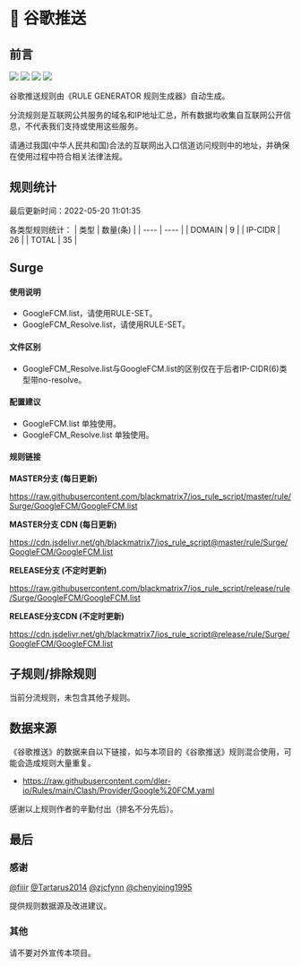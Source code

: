 # 🧸 谷歌推送

## 前言

![](https://shields.io/badge/-移除重复规则-ff69b4) ![](https://shields.io/badge/-DOMAIN与DOMAIN--SUFFIX合并-green) ![](https://shields.io/badge/-DOMAIN与DOMAIN--KEYWORD合并-9cf) ![](https://shields.io/badge/-IP--CIDR(6)合并-blueviolet) 

谷歌推送规则由《RULE GENERATOR 规则生成器》自动生成。

分流规则是互联网公共服务的域名和IP地址汇总，所有数据均收集自互联网公开信息，不代表我们支持或使用这些服务。

请通过我国(中华人民共和国)合法的互联网出入口信道访问规则中的地址，并确保在使用过程中符合相关法律法规。

## 规则统计

最后更新时间：2022-05-20 11:01:35

各类型规则统计：
| 类型 | 数量(条)  | 
| ---- | ----  |
| DOMAIN | 9  | 
| IP-CIDR | 26  | 
| TOTAL | 35  | 


## Surge 

#### 使用说明
- GoogleFCM.list，请使用RULE-SET。
- GoogleFCM_Resolve.list，请使用RULE-SET。

#### 文件区别
- GoogleFCM_Resolve.list与GoogleFCM.list的区别仅在于后者IP-CIDR(6)类型带no-resolve。

#### 配置建议
- GoogleFCM.list 单独使用。
- GoogleFCM_Resolve.list 单独使用。

#### 规则链接
**MASTER分支 (每日更新)**

https://raw.githubusercontent.com/blackmatrix7/ios_rule_script/master/rule/Surge/GoogleFCM/GoogleFCM.list

**MASTER分支 CDN (每日更新)**

https://cdn.jsdelivr.net/gh/blackmatrix7/ios_rule_script@master/rule/Surge/GoogleFCM/GoogleFCM.list

**RELEASE分支 (不定时更新)**

https://raw.githubusercontent.com/blackmatrix7/ios_rule_script/release/rule/Surge/GoogleFCM/GoogleFCM.list

**RELEASE分支CDN (不定时更新)**

https://cdn.jsdelivr.net/gh/blackmatrix7/ios_rule_script@release/rule/Surge/GoogleFCM/GoogleFCM.list

## 子规则/排除规则


当前分流规则，未包含其他子规则。

## 数据来源

《谷歌推送》的数据来自以下链接，如与本项目的《谷歌推送》规则混合使用，可能会造成规则大量重复。

- https://raw.githubusercontent.com/dler-io/Rules/main/Clash/Provider/Google%20FCM.yaml


感谢以上规则作者的辛勤付出（排名不分先后）。

## 最后

### 感谢

[@fiiir](https://github.com/fiiir) [@Tartarus2014](https://github.com/Tartarus2014) [@zjcfynn](https://github.com/zjcfynn) [@chenyiping1995](https://github.com/chenyiping1995) 

提供规则数据源及改进建议。

### 其他

请不要对外宣传本项目。